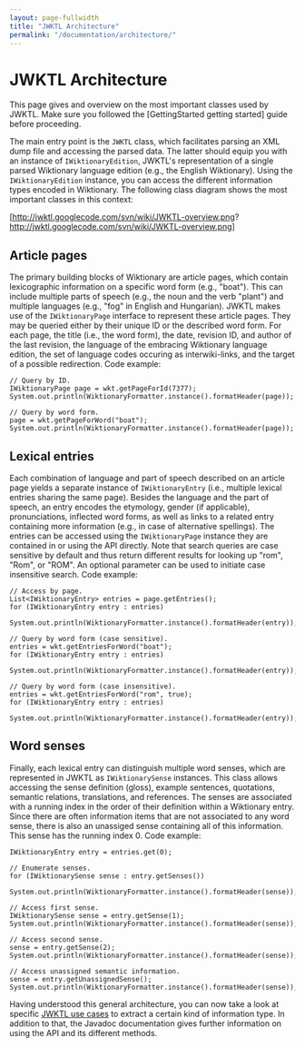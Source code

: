 ```yaml
---
layout: page-fullwidth
title: "JWKTL Architecture"
permalink: "/documentation/architecture/"
---
```


JWKTL Architecture
==================

This page gives and overview on the most important classes used by JWKTL. Make sure you followed the [GettingStarted getting started] guide before proceeding. 

The main entry point is the `JWKTL` class, which facilitates parsing an XML dump file and accessing the parsed data. The latter should equip you with an instance of `IWiktionaryEdition`, JWKTL's representation of a single parsed Wiktionary language edition (e.g., the English Wiktionary). Using the `IWiktionaryEdition` instance, you can access the different information types encoded in Wiktionary. The following class diagram shows the most important classes in this context:

[http://jwktl.googlecode.com/svn/wiki/JWKTL-overview.png? http://jwktl.googlecode.com/svn/wiki/JWKTL-overview.png]

Article pages
-------------

The primary building blocks of Wiktionary are article pages, which contain lexicographic information on a specific word form (e.g., "boat"). This can include multiple parts of speech (e.g., the noun and the verb "plant") and multiple languages (e.g., "fog" in English and Hungarian). JWKTL makes use of the `IWiktionaryPage` interface to represent these article pages. They may be queried either by their unique ID or the described word form. For each page, the title (i.e., the word form), the date, revision ID, and author of the last revision, the language of the embracing Wiktionary language edition, the set of language codes occuring as interwiki-links, and the target of a possible redirection. Code example:

	// Query by ID.
	IWiktionaryPage page = wkt.getPageForId(7377);
	System.out.println(WiktionaryFormatter.instance().formatHeader(page));
	
	// Query by word form.
	page = wkt.getPageForWord("boat");
	System.out.println(WiktionaryFormatter.instance().formatHeader(page));

  
Lexical entries
---------------

Each combination of language and part of speech described on an article page yields a separate instance of `IWiktionaryEntry` (i.e., multiple lexical entries sharing the same page). Besides the language and the part of speech, an entry encodes the etymology, gender (if applicable), pronunciations, inflected word forms, as well as links to a related entry containing more information (e.g., in case of alternative spellings). The entries can be accessed using the `IWiktionaryPage` instance they are contained in or using the API directly. Note that search queries are case sensitive by default and thus return different results for looking up "rom", "Rom", or "ROM". An optional parameter can be used to initiate case insensitive search. Code example:

	// Access by page.
	List<IWiktionaryEntry> entries = page.getEntries();
	for (IWiktionaryEntry entry : entries)
	  System.out.println(WiktionaryFormatter.instance().formatHeader(entry));
	
	// Query by word form (case sensitive).
	entries = wkt.getEntriesForWord("boat");
	for (IWiktionaryEntry entry : entries)
	  System.out.println(WiktionaryFormatter.instance().formatHeader(entry));
	
	// Query by word form (case insensitive).
	entries = wkt.getEntriesForWord("rom", true);
	for (IWiktionaryEntry entry : entries)
	  System.out.println(WiktionaryFormatter.instance().formatHeader(entry));


Word senses
-----------

Finally, each lexical entry can distinguish multiple word senses, which are represented in JWKTL as `IWiktionarySense` instances. This class allows accessing the sense definition (gloss), example sentences, quotations, semantic relations, translations, and references. The senses are associated with a running index in the order of their definition within a Wiktionary entry. Since there are often information items that are not associated to any word sense, there is also an unassiged sense containing all of this information. This sense has the running index 0. Code example:

	IWiktionaryEntry entry = entries.get(0);
	
	// Enumerate senses.
	for (IWiktionarySense sense : entry.getSenses())
	  System.out.println(WiktionaryFormatter.instance().formatHeader(sense));	
	
	// Access first sense.
	IWiktionarySense sense = entry.getSense(1);
	System.out.println(WiktionaryFormatter.instance().formatHeader(sense));
	
	// Access second sense.
	sense = entry.getSense(2);
	System.out.println(WiktionaryFormatter.instance().formatHeader(sense));
	
	// Access unassigned semantic information.
	sense = entry.getUnassignedSense();
	System.out.println(WiktionaryFormatter.instance().formatHeader(sense));

Having understood this general architecture, you can now take a look at specific [JWKTL use cases](use-cases/) to extract a certain kind of information type. In addition to that, the Javadoc documentation gives further information on using the API and its different methods.
